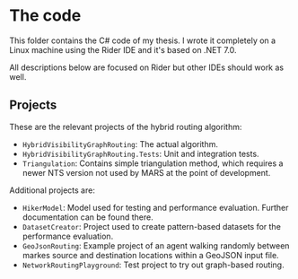 # The code

This folder contains the C# code of my thesis. I wrote it completely on a Linux machine using the Rider IDE and it's based on .NET 7.0.

All descriptions below are focused on Rider but other IDEs should work as well.

## Projects

These are the relevant projects of the hybrid routing algorithm:

* `HybridVisibilityGraphRouting`: The actual algorithm.
* `HybridVisibilityGraphRouting.Tests`: Unit and integration tests.
* `Triangulation`: Contains simple triangulation method, which requires a newer NTS version not used by MARS at the point of development.

Additional projects are:

* `HikerModel`: Model used for testing and performance evaluation. Further documentation can be found there.
* `DatasetCreator`: Project used to create pattern-based datasets for the performance evaluation.
* `GeoJsonRouting`: Example project of an agent walking randomly between markes source and destination locations within a GeoJSON input file.
* `NetworkRoutingPlayground`: Test project to try out graph-based routing.
